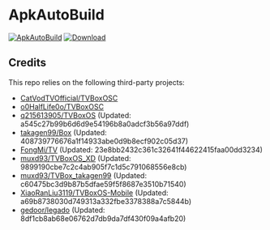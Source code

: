 # ApkAutoBuild

[![ApkAutoBuild](https://github.com/muxd93/ApkAutoBuild/actions/workflows/auto_build.yml/badge.svg)](https://github.com/muxd93/ApkAutoBuild/actions/workflows/auto_build.yml)
[![Download](https://img.shields.io/github/v/release/muxd93/ApkAutoBuild?color=green&logoColor=green&label=Download&logo=DocuSign)](https://github.com/muxd93/ApkAutoBuild/releases)

## Credits
This repo relies on the following third-party projects:
- [CatVodTVOfficial/TVBoxOSC](https://github.com/CatVodTVOfficial/TVBoxOSC)
- [o0HalfLife0o/TVBoxOSC](https://github.com/o0HalfLife0o/TVBoxOSC/releases)
- [q215613905/TVBoxOS](https://github.com/q215613905/TVBoxOS) (Updated: a545c27b99b6d6d9e54196b8a0adcf3b56a97ddf)
- [takagen99/Box](https://github.com/takagen99/Box) (Updated: 408739776676a1f14933abe0d9b8ecf902c05d37)
- [FongMi/TV](https://github.com/FongMi/TV) (Updated: 23e8bb2432c361c32641f44622415faa00dd3234)
- [muxd93/TVBoxOS_XD](https://github.com/muxd93/TVBoxOS_XD) (Updated: 9899190cbe7c2c4ab905f7c1d5c791068556e8cb)
- [muxd93/TVBox_takagen99](https://github.com/muxd93/TVBox_takagen99) (Updated: c60475bc3d9b87b5dfae59f5f8687e3510b71540)
- [XiaoRanLiu3119/TVBoxOS-Mobile](https://github.com/XiaoRanLiu3119/TVBoxOS-Mobile) (Updated: a69b8738030d749313a332fbe3378388a7c5844b)
- [gedoor/legado](https://github.com/gedoor/legado) (Updated: 8df1cb8ab68e06762d7db9da7df430f09a4afb20)
